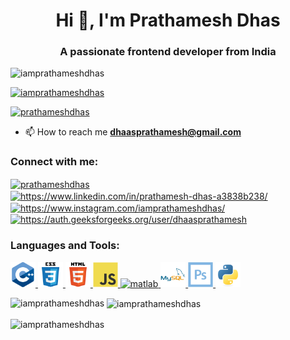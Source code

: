 <h1 align="center">Hi 👋, I'm Prathamesh Dhas</h1>
<h3 align="center">A passionate frontend developer from India</h3>

<p align="left"> <img src="https://komarev.com/ghpvc/?username=iamprathameshdhas&label=Profile%20views&color=0e75b6&style=flat" alt="iamprathameshdhas" /> </p>

<p align="left"> <a href="https://github.com/ryo-ma/github-profile-trophy"><img src="https://github-profile-trophy.vercel.app/?username=iamprathameshdhas" alt="iamprathameshdhas" /></a> </p>

<p align="left"> <a href="https://twitter.com/prathameshdhas" target="blank"><img src="https://img.shields.io/twitter/follow/prathameshdhas?logo=twitter&style=for-the-badge" alt="prathameshdhas" /></a> </p>

- 📫 How to reach me **dhaasprathamesh@gmail.com**

<h3 align="left">Connect with me:</h3>
<p align="left">
<a href="https://twitter.com/prathameshdhas" target="blank"><img align="center" src="https://raw.githubusercontent.com/rahuldkjain/github-profile-readme-generator/master/src/images/icons/Social/twitter.svg" alt="prathameshdhas" height="30" width="40" /></a>
<a href="https://linkedin.com/in/https://www.linkedin.com/in/prathamesh-dhas-a3838b238/" target="blank"><img align="center" src="https://raw.githubusercontent.com/rahuldkjain/github-profile-readme-generator/master/src/images/icons/Social/linked-in-alt.svg" alt="https://www.linkedin.com/in/prathamesh-dhas-a3838b238/" height="30" width="40" /></a>
<a href="https://instagram.com/https://www.instagram.com/iamprathameshdhas/" target="blank"><img align="center" src="https://raw.githubusercontent.com/rahuldkjain/github-profile-readme-generator/master/src/images/icons/Social/instagram.svg" alt="https://www.instagram.com/iamprathameshdhas/" height="30" width="40" /></a>
<a href="https://auth.geeksforgeeks.org/user/https://auth.geeksforgeeks.org/user/dhaasprathamesh" target="blank"><img align="center" src="https://raw.githubusercontent.com/rahuldkjain/github-profile-readme-generator/master/src/images/icons/Social/geeks-for-geeks.svg" alt="https://auth.geeksforgeeks.org/user/dhaasprathamesh" height="30" width="40" /></a>
</p>

<h3 align="left">Languages and Tools:</h3>
<p align="left"> <a href="https://www.w3schools.com/cpp/" target="_blank" rel="noreferrer"> <img src="https://raw.githubusercontent.com/devicons/devicon/master/icons/cplusplus/cplusplus-original.svg" alt="cplusplus" width="40" height="40"/> </a> <a href="https://www.w3schools.com/css/" target="_blank" rel="noreferrer"> <img src="https://raw.githubusercontent.com/devicons/devicon/master/icons/css3/css3-original-wordmark.svg" alt="css3" width="40" height="40"/> </a> <a href="https://www.w3.org/html/" target="_blank" rel="noreferrer"> <img src="https://raw.githubusercontent.com/devicons/devicon/master/icons/html5/html5-original-wordmark.svg" alt="html5" width="40" height="40"/> </a> <a href="https://developer.mozilla.org/en-US/docs/Web/JavaScript" target="_blank" rel="noreferrer"> <img src="https://raw.githubusercontent.com/devicons/devicon/master/icons/javascript/javascript-original.svg" alt="javascript" width="40" height="40"/> </a> <a href="https://www.mathworks.com/" target="_blank" rel="noreferrer"> <img src="https://upload.wikimedia.org/wikipedia/commons/2/21/Matlab_Logo.png" alt="matlab" width="40" height="40"/> </a> <a href="https://www.mysql.com/" target="_blank" rel="noreferrer"> <img src="https://raw.githubusercontent.com/devicons/devicon/master/icons/mysql/mysql-original-wordmark.svg" alt="mysql" width="40" height="40"/> </a> <a href="https://www.photoshop.com/en" target="_blank" rel="noreferrer"> <img src="https://raw.githubusercontent.com/devicons/devicon/master/icons/photoshop/photoshop-line.svg" alt="photoshop" width="40" height="40"/> </a> <a href="https://www.python.org" target="_blank" rel="noreferrer"> <img src="https://raw.githubusercontent.com/devicons/devicon/master/icons/python/python-original.svg" alt="python" width="40" height="40"/> </a> </p>

<p><img align="left" src="https://github-readme-stats.vercel.app/api/top-langs?username=iamprathameshdhas&show_icons=true&locale=en&layout=compact" alt="iamprathameshdhas" /></p>

<p>&nbsp;<img align="center" src="https://github-readme-stats.vercel.app/api?username=iamprathameshdhas&show_icons=true&locale=en" alt="iamprathameshdhas" /></p>

<p><img align="center" src="https://github-readme-streak-stats.herokuapp.com/?user=iamprathameshdhas&" alt="iamprathameshdhas" /></p>
